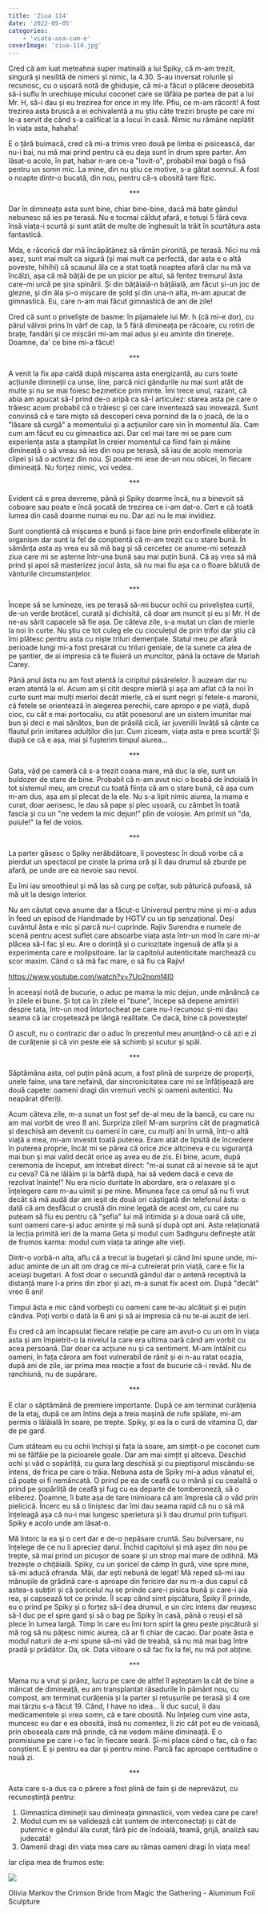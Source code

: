 ```yaml
---
title: 'Ziua 114'
date: '2022-05-05'
categories:
    - 'viata-asa-cum-e'
coverImage: 'ziua-114.jpg'
---
```


Cred că am luat meteahna super matinală a lui Spiky, că m-am trezit, singură și nesilită de nimeni și nimic, la 4.30. S-au inversat rolurile și recunosc, cu o ușoară notă de ghidușie, că mi-a făcut o plăcere deosebită să-i suflu în urechiușe micului coconet care se lăfăia pe partea de pat a lui Mr. H, să-i dau și eu trezirea for once in my life. Pfiu, ce m-am răcorit! A fost trezirea asta bruscă a ei echivalentă a nu știu câte treziri bruște pe care mi le-a servit de când s-a calificat la a locui în casă. Nimic nu rămâne neplătit în viața asta, hahaha!

E o țâră buimacă, cred că mi-a trimis vreo două pe limba ei pisicească, dar nu-i bai, nu mă mai prind pentru că eu deja sunt în drum spre parter. Am lăsat-o acolo, în pat, habar n-are ce-a "lovit-o", probabil mai bagă o fisă pentru un somn mic. La mine, din nu știu ce motive, s-a gătat somnul. A fost o noapte dintr-o bucată, din nou, pentru că-s obosită tare fizic.

<p style="text-align: center;">***</p>

Dar în dimineața asta sunt bine, chiar bine-bine, dacă mă bate gândul nebunesc să ies pe terasă. Nu e tocmai călduț afară, e totuși 5 fără ceva însă viața-i scurtă și sunt atât de multe de înghesuit la trăit în scurtătura asta fantastică.

Mda, e răcorică dar mă încăpățânez să rămân pironită, pe terasă. Nici nu mă așez, sunt mai mult ca sigură (și mai mult ca perfectă, dar asta e o altă poveste, hihihi) că scaunul ăla ce a stat toată noaptea afară clar nu mă va încălzi, așa că mă bâțâi de pe un picior pe altul, să fentez tremurul ăsta care-mi urcă pe șira spinării. Și din bâțâială-n bâțâială, am făcut și-un joc de glezne, și din ăla și-o mișcare de șold și din una-n alta, m-am apucat de gimnastică. Eu, care n-am mai făcut gimnastică de ani de zile!

Cred că sunt o priveliște de basme: în pijamalele lui Mr. h (că mi-e dor), cu părul vâlvoi prins în vârf de cap, la 5 fără dimineața pe răcoare, cu rotiri de brațe, fandări și ce mișcări mi-am mai adus și eu aminte din tinerețe. Doamne, da' ce bine mi-a făcut!

<p style="text-align: center;">***</p>

A venit la fix apa caldă după mișcarea asta energizantă, au curs toate acțiunile dimineții ca unse, line, parcă nici gândurile nu mai sunt atât de multe și nu se mai foiesc bezmetice prin minte. Îmi trece unul, razant, că abia am apucat să-l prind de-o aripă ca să-l articulez: starea asta pe care o trăiesc acum probabil că o trăiesc și cei care inventează sau inovează. Sunt convinsă că e tare mișto să descoperi ceva pornind de la o joacă, de la o "lăsare să curgă" a momentului și a acțiunilor care vin în momentul ăla. Cam cum am făcut eu cu gimnastica azi. Dar cel mai tare mi se pare cum experiența asta a ștampilat în creier momentul ca fiind fain și mâine dimineață o să vreau să ies din nou pe terasă, să iau de acolo memoria clipei și să o activez din nou. Și poate-mi iese de-un nou obicei, în fiecare dimineață. Nu forțez nimic, voi vedea.

<p style="text-align: center;">***</p>

Evident că e prea devreme, până și Spiky doarme încă, nu a binevoit să coboare sau poate e încă șocată de trezirea ce i-am dat-o. Cert e că toată lumea din casă doarme numai eu nu. Dar azi nu le mai invidiez.

Sunt conștientă că mișcarea e bună și face bine prin endorfinele eliberate în organism dar sunt la fel de conștientă că m-am trezit cu o stare bună. În sămânța asta aș vrea eu să mă bag și să cercetez ce anume-mi setează ziua care mi se așterne într-una bună sau mai puțin bună. Că aș vrea să mă prind și apoi să masterizez jocul ăsta, să nu mai fiu așa ca o floare bătută de vânturile circumstanțelor.

<p style="text-align: center;">***</p>

Începe să se lumineze, ies pe terasă să-mi bucur ochii cu priveliștea curții, de-un verde brotăcel, curată și dichisită, că doar am muncit și eu și Mr. H de ne-au sărit capacele să fie așa. De câteva zile, s-a mutat un clan de mierle la noi în curte. Nu știu ce tot culeg ele cu cioculețul de prin trifoi dar știu că îmi plătesc pentru asta cu niște triluri demențiale. Statul meu pe afară perioade lungi mi-a fost presărat cu triluri geniale, de la sunete ca alea de pe șantier, de ai impresia că te fluieră un muncitor, până la octave de Mariah Carey.

Până anul ăsta nu am fost atentă la ciripitul păsărelelor. Îl auzeam dar nu eram atentă la el. Acum am și citit despre mierlă și așa am aflat că la noi în curte sunt mai mulți mierloi decât mierle, că ei sunt negri și fetele-s maronii, că fetele se orientează în alegerea perechii, care apropo e pe viață, după cioc, cu cât e mai portocaliu, cu atât posesorul are un sistem imunitar mai bun și deci e mai sănătos, bun de prăsilă cică, iar juvenilii învăță să cânte ca flautul prin imitarea adulților din jur. Cum ziceam, viața asta e prea scurtă! Și după ce că e așa, mai și fușterim timpul aiurea…

<p style="text-align: center;">***</p>

Gata, văd pe cameră că s-a trezit coana mare, mă duc la ele, sunt un buldozer de stare de bine. Probabil că n-am avut nici o boabă de îndoială în tot sistemul meu, am crezut cu toată ființa că am o stare bună, că așa cum m-am dus, așa am și plecat de la ele. Nu s-a lipit nimic aiurea, la mama e curat, doar aerisesc, le dau să pape și plec ușoară, cu zâmbet în toată fascia și cu un "ne vedem la mic dejun!" plin de voioșie. Am primit un "da, puiule!" la fel de voios.

<p style="text-align: center;">***</p>

La parter găsesc o Spiky nerăbdătoare, îi povestesc în două vorbe că a pierdut un spectacol pe cinste la prima oră și îi dau drumul să zburde pe afară, pe unde are ea nevoie sau nevoi.

Eu îmi iau smoothieul și mă las să curg pe colțar, sub păturică pufoasă, să mă uit la design interior.

Nu am căutat ceva anume dar a făcut-o Universul pentru mine și mi-a adus în feed un episod de Handmade by HGTV cu un tip senzațional. Deși cuvântul ăsta e mic și parcă nu-l cuprinde. Rajiv Surendra e numele de scenă pentru acest suflet care absoarbe viața asta într-un mod în care mi-ar plăcea să-l fac și eu. Are o dorință și o curiozitate ingenuă de afla și a experimenta care e molipsitoare. Iar la capitolul autenticitate marchează cu scor maxim. Când o să mă fac mare, o să fiu ca Rajiv!

https://www.youtube.com/watch?v=7Uo2nomf4I0

În aceeași notă de bucurie, o aduc pe mama la mic dejun, unde mănâncă ca în zilele ei bune. Și tot ca în zilele ei "bune", începe să depene amintiri despre tata, într-un mod întortocheat pe care nu-l recunosc și-mi dau seama că iar croșetează pe lângă realitate. Ce dacă, bine că povestește!

O ascult, nu o contrazic dar o aduc în prezentul meu anunțând-o că azi e zi de curățenie și că vin peste ele să schimb și scutur și spăl.

<p style="text-align: center;">***</p>

Săptămâna asta, cel puțin până acum, a fost plină de surprize de proporții, unele faine, una tare nefaină, dar sincronicitatea care mi se înfățișează are două capete: oameni dragi din vremuri vechi și oameni autentici. Nu neapărat diferiți.

Acum câteva zile, m-a sunat un fost șef de-al meu de la bancă, cu care nu am mai vorbit de vreo 8 ani. Surpriza zilei! M-am surprins cât de pragmatică și deschisă am devenit cu oameni în care, cu mulți ani în urmă, într-o altă viață a mea, mi-am investit toată puterea. Eram atât de lipsită de încredere în puterea proprie, încât mi se părea că orice zice altcineva e cu siguranță mai bun și mai valid decât orice aș avea eu de zis. Ei bine, acum, după ceremonia de început, am întrebat direct: "m-ai sunat că ai nevoie să te ajut cu ceva? Că ne lălăim și la bârfă după, hai să vedem dacă e ceva de rezolvat înainte!" Nu era nicio duritate în abordare, era o relaxare și o înțelegere care m-au uimit și pe mine. Minunea face ca omul să nu fi vrut decât să mă audă dar am ieșit de două ori câștigată din telefonul ăsta: o dată că am desfăcut o crustă din mine legată de acest om, cu care nu puteam să fiu eu pentru că "șefia" lui mă intimida și a doua oară că uite, sunt oameni care-și aduc aminte și mă sună și după opt ani. Asta relaționată la lecția primită ieri de la mama Geta și modul cum Sadhguru definește atât de frumos karma: modul cum viața ta atinge alte vieți.

Dintr-o vorbă-n alta, aflu că a trecut la bugetari și când îmi spune unde, mi-aduc aminte de un alt om drag ce mi-a cutreierat prin viață, care e fix la aceiași bugetari. A fost doar o secundă gândul dar o antenă receptivă la distanță mare l-a prins din zbor și azi, m-a sunat fix acest om. După "decât" vreo 6 ani!

Timpul ăsta e mic când vorbești cu oameni care te-au alcătuit și ei puțin cândva. Poți vorbi o dată la 6 ani și să ai impresia că nu te-ai auzit de ieri.

Eu cred că am încapsulat fiecare relație pe care am avut-o cu un om în viața asta și am împietrit-o la nivelul la care era ultima oară când am vorbit cu acea persoană. Dar doar ca acțiune nu și ca sentiment. M-am întâlnit cu oameni, în fața cărora am fost vulnerabil de rănit și ei n-au ratat ocazia, după ani de zile, iar prima mea reacție a fost de bucurie că-i revăd. Nu de ranchiună, nu de supărare.

<p style="text-align: center;">***</p>

E clar o săptămână de premiere importante. După ce am terminat curățenia de la etaj, după ce am întins deja a treia mașină de rufe spălate, mi-am permis o lălăială în soare, pe trepte. Spiky, și ea la o cură de vitamina D, dar de pe gard.

Cum stăteam eu cu ochii închiși și fața la soare, am simțit-o pe coconet cum mi se fâlfâie pe la picioarele goale. Dar am mai simțit și altceva. Deschid ochi și văd o sopârliță, cu gura larg deschisă și cu pieptișorul miscându-se intens, de frica pe care o trăia. Nebuna asta de Spiky mi-a adus vânatul ei, că poate oi fi nemâncată. O prind pe ea de ceafă cu o mână și cu cealaltă o prind pe șopârliță de ceafă și fug cu ea departe de tomberoneză, să o eliberez. Doamne, îi bate așa de tare inimioara că am împresia că o văd prin pielicică. Încerc eu să o liniștesc dar îmi dau seama rapid că nu o să mă înțeleagă așa că nu-i mai lungesc sperietura și îi dau drumul prin tufișuri. Spiky e acolo unde am lăsat-o.

Mă întorc la ea și o cert dar e de-o nepăsare cruntă. Sau bulversare, nu înțelege de ce nu îi apreciez darul. Închid capitolul și mă așez din nou pe trepte, să mai prind un picușor de soare și un strop mai mare de odihnă. Mă trezește o chițăială. Spiky, cu un șoricel de câmp în gură, vine spre mine, să-mi aducă ofranda. Măi, dar ești nebună de legat! Mă reped să-mi iau mănușile de grădină care-s aproape din fericire dar nu m-a dus capul că astea-s subțiri și că șoricelul nu se prinde care-i pisica bună și care-i aia rea, și capsează tot ce prinde. Îl scap când simt pișcătura, Spiky îl prinde, eu o prind pe Spiky și o forțez să-i dea drumul, e un circ intens dar reușesc să-l duc pe el spre gard și să o bag pe Spiky în casă, până o reuși el să plece în lumea largă. Timp în care eu îmi torn spirt la greu peste pișcătură și mă rog să nu pățesc nimic aiurea, că ar fi chiar de cacao. Dar poate ăsta e modul naturii de a-mi spune să-mi văd de treabă, să nu mă mai bag între pradă și prădător. Da, ok. Data viitoare o să fac fix la fel, nu mă pot abține.

<p style="text-align: center;">***</p>

Mama nu a vrut și prânz, lucru pe care de altfel îl așteptam la cât de bine a mâncat de dimineață, eu am transplantat răsadurile în pământ nou, cu compost, am terminat curățenia și la parter și retușurile pe terasă și 4 ore mai târziu s-a făcut 19. Când, I have no idea… Îi duc sucul, îi dau medicamentele și vrea somn, că e tare obosită. Nu înțeleg cum vine asta, muncesc eu dar e ea obosită, însă nu comentez, îi zic cât pot eu de voioasă, prin oboseala care mă prinde, că ne vedem mâine dimineață. E o promisiune pe care i-o fac în fiecare seară. Și-mi place când o fac, că o fac conștient. E și pentru ea dar și pentru mine. Parcă fac aproape certitudine o nouă zi.

<p style="text-align: center;">***</p>

Asta care s-a dus ca o părere a fost plină de fain și de neprevăzut, cu recunoștință pentru:

1. Gimnastica dimineții sau dimineața gimnasticii, vom vedea care pe care!
2. Modul cum mi se validează cât suntem de interconectați și cât de puternic e gândul ăla curat, fără pic de îndoială, teamă, grijă, analiză sau judecată!
3. Oamenii dragi din viața mea care au rămas oameni dragi în viața mea!

Iar clipa mea de frumos este:

![](images/aluminum-768x1024.jpeg)

Olivia Markov the Crimson Bride from Magic the Gathering - Aluminum Foil Sculpture
